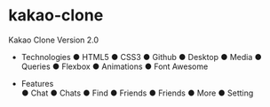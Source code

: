 # kakao-clone
 Kakao Clone Version 2.0

 - Technologies 
    ● HTML5 
    ● CSS3 
    ● Github 
    ● Desktop 
    ● Media 
    ● Queries 
    ● Flexbox 
    ● Animations 
    ● Font Awesome

 - Features  
    ● Chat 
    ● Chats 
    ● Find 
    ● Friends
    ● Friends 
    ● More
    ● Setting

 
